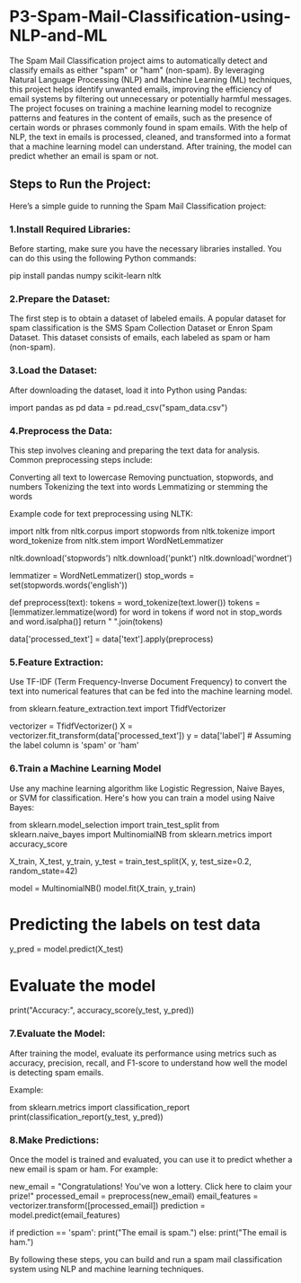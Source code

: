 <h1>P3-Spam-Mail-Classification-using-NLP-and-ML</h1> 
<p>The Spam Mail Classification project aims to automatically detect and classify emails as either "spam" or "ham" (non-spam). By leveraging Natural Language Processing (NLP) and Machine Learning (ML) techniques, this project helps identify unwanted emails, improving the efficiency of email systems by filtering out unnecessary or potentially harmful messages.
The project focuses on training a machine learning model to recognize patterns and features in the content of emails, such as the presence of certain words or phrases commonly found in spam emails. With the help of NLP, the text in emails is processed, cleaned, and transformed into a format that a machine learning model can understand. After training, the model can predict whether an email is spam or not.</p>
<h2>Steps to Run the Project:</h2>
<p>Here’s a simple guide to running the Spam Mail Classification project:</p>

<h3>1.Install Required Libraries:</h3> <p>Before starting, make sure you have the necessary libraries installed. You can do this using the following Python commands:</p>
<p>pip install pandas numpy scikit-learn nltk </p>
<h3>2.Prepare the Dataset:</h3> <p>The first step is to obtain a dataset of labeled emails. A popular dataset for spam classification is the SMS Spam Collection Dataset or Enron Spam Dataset. This dataset consists of emails, each labeled as spam or ham (non-spam).</p>
<h3>3.Load the Dataset:</h3> <p>After downloading the dataset, load it into Python using Pandas:</p>
<p>import pandas as pd
data = pd.read_csv("spam_data.csv")
</p>
<h3>4.Preprocess the Data: </h3><p>This step involves cleaning and preparing the text data for analysis. Common preprocessing steps include:</p>
<p>
  Converting all text to lowercase
  Removing punctuation, stopwords, and numbers
  Tokenizing the text into words
  Lemmatizing or stemming the words</p>
  <p>Example code for text preprocessing using NLTK:</p>
  <p>import nltk
from nltk.corpus import stopwords
from nltk.tokenize import word_tokenize
from nltk.stem import WordNetLemmatizer

nltk.download('stopwords')
nltk.download('punkt')
nltk.download('wordnet')

lemmatizer = WordNetLemmatizer()
stop_words = set(stopwords.words('english'))

def preprocess(text):
    tokens = word_tokenize(text.lower())
    tokens = [lemmatizer.lemmatize(word) for word in tokens if word not in stop_words and word.isalpha()]
    return " ".join(tokens)

data['processed_text'] = data['text'].apply(preprocess)
</p>
<h3>5.Feature Extraction: </h3>
<p>Use TF-IDF (Term Frequency-Inverse Document Frequency) to convert the text into numerical features that can be fed into the machine learning model.
</p>
<p>
from sklearn.feature_extraction.text import TfidfVectorizer

vectorizer = TfidfVectorizer()
X = vectorizer.fit_transform(data['processed_text'])
y = data['label']  # Assuming the label column is 'spam' or 'ham'
  </p>  
  <h3>6.Train a Machine Learning Model</h3>
  <p>Use any machine learning algorithm like Logistic Regression, Naive Bayes, or SVM for classification. Here's how you can train a model using Naive Bayes:
</p>
<p>
  from sklearn.model_selection import train_test_split
from sklearn.naive_bayes import MultinomialNB
from sklearn.metrics import accuracy_score

X_train, X_test, y_train, y_test = train_test_split(X, y, test_size=0.2, random_state=42)

model = MultinomialNB()
model.fit(X_train, y_train)

# Predicting the labels on test data
y_pred = model.predict(X_test)

# Evaluate the model
print("Accuracy:", accuracy_score(y_test, y_pred))
</p>
<h3>7.Evaluate the Model:</h3><p>After training the model, evaluate its performance using metrics such as accuracy, precision, recall, and F1-score to understand how well the model is detecting spam emails.

Example:</p>
<p>
  from sklearn.metrics import classification_report
print(classification_report(y_test, y_pred))
</p>
<h3>8.Make Predictions:</h3><p>Once the model is trained and evaluated, you can use it to predict whether a new email is spam or ham. For example:</p>
<p>
  new_email = "Congratulations! You've won a lottery. Click here to claim your prize!"
processed_email = preprocess(new_email)
email_features = vectorizer.transform([processed_email])
prediction = model.predict(email_features)

if prediction == 'spam':
    print("The email is spam.")
else:
    print("The email is ham.")
</p>
<p>By following these steps, you can build and run a spam mail classification system using NLP and machine learning techniques.</p>
